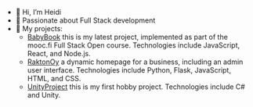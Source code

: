 - 👋 Hi, I’m Heidi
- 👀 Passionate about Full Stack development
- 🌱 My projects:
    - [BabyBook](https://github.com/heiddij/BabyBook) this is my latest project, implemented as part of the mooc.fi Full Stack Open course. Technologies include JavaScript, React, and Node.js.
    - [RaktonOy](https://github.com/heiddij/RaktonOy) a dynamic homepage for a business, including an admin user interface. Technologies include Python, Flask, JavaScript, HTML, and CSS.
    - [UnityProject](https://github.com/heiddij/UnityProject) this is my first hobby project. Technologies include C# and Unity. 
  

<!---
heiddij/heiddij is a ✨ special ✨ repository because its `README.md` (this file) appears on your GitHub profile.
You can click the Preview link to take a look at your changes.
--->
